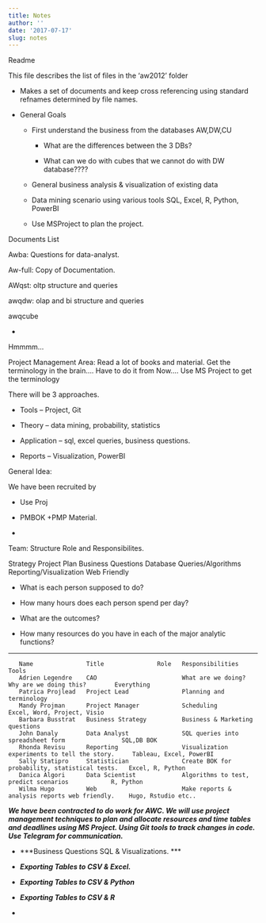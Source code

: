 ```yaml
---
title: Notes
author: ''
date: '2017-07-17'
slug: notes
---
```


Readme

This file describes the list of files in the ‘aw2012’ folder

-   Makes a set of documents and keep cross referencing using standard
    refnames determined by file names.

-   General Goals

    -   First understand the business from the databases AW,DW,CU

        -   What are the differences between the 3 DBs?

        -   What can we do with cubes that we cannot do with DW
            database????

    -   General business analysis & visualization of existing data

    -   Data mining scenario using various tools SQL, Excel, R, Python,
        PowerBI

    -   Use MSProject to plan the project.

Documents List

Awba: Questions for data-analyst.

Aw-full: Copy of Documentation.

AWqst: oltp structure and queries

awqdw: olap and bi structure and queries

awqcube

-   

Hmmmm…

Project Management Area: Read a lot of books and material. Get the
terminology in the brain…. Have to do it from Now…. Use MS Project to
get the terminology

There will be 3 approaches.

-   Tools – Project, Git

-   Theory – data mining, probability, statistics

-   Application – sql, excel queries, business questions.

-   Reports – Visualization, PowerBI

General Idea:

We have been recruited by

-   Use Proj

-   PMBOK +PMP Material.

-   

Team: Structure Role and Responsibilites.

Strategy Project Plan Business Questions Database Queries/Algorithms
Reporting/Visualization Web Friendly

-   What is each person supposed to do?

-   How many hours does each person spend per day?

-   What are the outcomes?

-   How many resources do you have in each of the major analytic
    functions?


  ---- ------------------ ------------------- ------ ------------------------------------------------ ----------------------------- -- -- -- --
       Name               Title               Role   Responsibilities                                 Tools                                  
       Adrien Legendre    CAO                        What are we doing? Why are we doing this?        Everything                             
       Patrica Projlead   Project Lead               Planning and terminology                                                                
       Mandy Projman      Project Manager            Scheduling                                       Excel, Word, Project, Visio            
       Barbara Busstrat   Business Strategy          Business & Marketing questions                                                          
       John Danaly        Data Analyst               SQL queries into spreadsheet form                SQL,DB BOK                             
       Rhonda Revisu      Reporting                  Visualization experiments to tell the story.     Tableau, Excel, PowerBI                
       Sally Statipro     Statistician               Create BOK for probability, statistical tests.   Excel, R, Python                       
       Danica Algori      Data Scientist             Algorithms to test, predict scenarios            R, Python                              
       Wilma Hugo         Web                        Make reports & analysis reports web friendly.    Hugo, Rstudio etc..                    

***We have been contracted to do work for AWC. We will use project
management techniques to plan and allocate resources and time tables and
deadlines using MS Project. Using Git tools to track changes in code.
Use Telegram for communication.***

-   ***Business Questions SQL & Visualizations. ***

-   ***Exporting Tables to CSV & Excel.***

-   ***Exporting Tables to CSV & Python***

-   ***Exporting Tables to CSV & R***

-   
